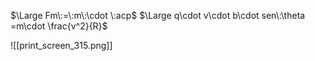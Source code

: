 $\Large Fm\:=\:m\:\cdot \:acp$
$\Large q\cdot v\cdot b\cdot sen\:\theta =m\cdot \frac{v^2}{R}$

![[print_screen_315.png]]
